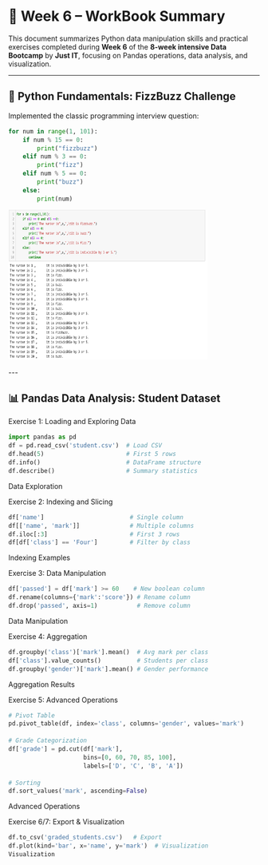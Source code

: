 # 📘 Week 6 – WorkBook Summary  

This document summarizes Python data manipulation skills and practical exercises completed during **Week 6** of the **8-week intensive Data Bootcamp** by **Just IT**, focusing on Pandas operations, data analysis, and visualization.

---

## 🐍 **Python Fundamentals: FizzBuzz Challenge**
Implemented the classic programming interview question:

```python
for num in range(1, 101):
    if num % 15 == 0:
        print("fizzbuzz")
    elif num % 3 == 0:
        print("fizz")
    elif num % 5 == 0:
        print("buzz")
    else:
        print(num)
```
<p float="center">
  <img src="Pic_Inserted/fizzbuzz.png" alt="Purchasing Power Analysis:Gender Differences Chart" width="400" height="300"/>
</p>
---

## 📊 Pandas Data Analysis: Student Dataset
Exercise 1: Loading and Exploring Data

```python
import pandas as pd
df = pd.read_csv('student.csv')  # Load CSV
df.head(5)                       # First 5 rows
df.info()                        # DataFrame structure
df.describe()                    # Summary statistics
```
Data Exploration

Exercise 2: Indexing and Slicing
```python
df['name']                        # Single column
df[['name', 'mark']]              # Multiple columns
df.iloc[:3]                       # First 3 rows
df[df['class'] == 'Four']         # Filter by class
```
Indexing Examples

Exercise 3: Data Manipulation
```python
df['passed'] = df['mark'] >= 60    # New boolean column
df.rename(columns={'mark':'score'}) # Rename column
df.drop('passed', axis=1)           # Remove column
```
Data Manipulation

Exercise 4: Aggregation
```python
df.groupby('class')['mark'].mean()  # Avg mark per class
df['class'].value_counts()          # Students per class
df.groupby('gender')['mark'].mean() # Gender performance
```
Aggregation Results

Exercise 5: Advanced Operations
```python
# Pivot Table
pd.pivot_table(df, index='class', columns='gender', values='mark')

# Grade Categorization
df['grade'] = pd.cut(df['mark'], 
                     bins=[0, 60, 70, 85, 100], 
                     labels=['D', 'C', 'B', 'A'])

# Sorting
df.sort_values('mark', ascending=False)
```
Advanced Operations

Exercise 6/7: Export & Visualization
```python
df.to_csv('graded_students.csv')   # Export
df.plot(kind='bar', x='name', y='mark')  # Visualization
Visualization
```
